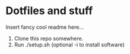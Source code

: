 # Dotfiles and stuff

Insert fancy cool readme here...

1. Clone this repo somewhere.
2. Run ./setup.sh (optional -i to install software)
